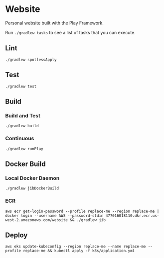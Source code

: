 # Website
Personal website built with the Play Framework.

Run `./gradlew tasks` to see a list of tasks that you can execute.

## Lint
```shell
./gradlew spotlessApply
```

## Test
```shell
./gradlew test
```

## Build
### Build and Test
```shell
./gradlew build
```

### Continuous
```shell
./gradlew runPlay
```

## Docker Build
### Local Docker Daemon
```shell
./gradlew jibDockerBuild
```

### ECR
```shell
aws ecr get-login-password --profile replace-me --region replace-me | docker login --username AWS --password-stdin 477016018110.dkr.ecr.us-west-2.amazonaws.com/website && ./gradlew jib
```

## Deploy
```shell
aws eks update-kubeconfig --region replace-me --name replace-me --profile replace-me && kubectl apply -f k8s/application.yml
```